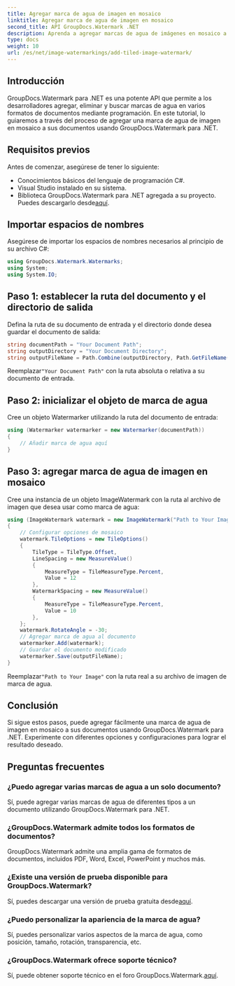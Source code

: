 ```yaml
---
title: Agregar marca de agua de imagen en mosaico
linktitle: Agregar marca de agua de imagen en mosaico
second_title: API GroupDocs.Watermark .NET
description: Aprenda a agregar marcas de agua de imágenes en mosaico a sus documentos usando GroupDocs.Watermark para .NET. Fácil, eficiente y personalizable.
type: docs
weight: 10
url: /es/net/image-watermarkings/add-tiled-image-watermark/
---
```

## Introducción
GroupDocs.Watermark para .NET es una potente API que permite a los desarrolladores agregar, eliminar y buscar marcas de agua en varios formatos de documentos mediante programación. En este tutorial, lo guiaremos a través del proceso de agregar una marca de agua de imagen en mosaico a sus documentos usando GroupDocs.Watermark para .NET.
## Requisitos previos
Antes de comenzar, asegúrese de tener lo siguiente:
- Conocimientos básicos del lenguaje de programación C#.
- Visual Studio instalado en su sistema.
- Biblioteca GroupDocs.Watermark para .NET agregada a su proyecto. Puedes descargarlo desde[aquí](https://releases.groupdocs.com/Watermark/net/).

## Importar espacios de nombres
Asegúrese de importar los espacios de nombres necesarios al principio de su archivo C#:
```csharp
using GroupDocs.Watermark.Watermarks;
using System;
using System.IO;
```
## Paso 1: establecer la ruta del documento y el directorio de salida
Defina la ruta de su documento de entrada y el directorio donde desea guardar el documento de salida:
```csharp
string documentPath = "Your Document Path";
string outputDirectory = "Your Document Directory";
string outputFileName = Path.Combine(outputDirectory, Path.GetFileName(documentPath));
```
 Reemplazar`"Your Document Path"` con la ruta absoluta o relativa a su documento de entrada.
## Paso 2: inicializar el objeto de marca de agua
Cree un objeto Watermarker utilizando la ruta del documento de entrada:
```csharp
using (Watermarker watermarker = new Watermarker(documentPath))
{
    // Añadir marca de agua aquí
}
```
## Paso 3: agregar marca de agua de imagen en mosaico
Cree una instancia de un objeto ImageWatermark con la ruta al archivo de imagen que desea usar como marca de agua:
```csharp
using (ImageWatermark watermark = new ImageWatermark("Path to Your Image"))
{
    // Configurar opciones de mosaico
    watermark.TileOptions = new TileOptions()
    {
        TileType = TileType.Offset,
        LineSpacing = new MeasureValue()
        {
            MeasureType = TileMeasureType.Percent,
            Value = 12
        },
        WatermarkSpacing = new MeasureValue()
        {
            MeasureType = TileMeasureType.Percent,
            Value = 10
        },
    };
    watermark.RotateAngle = -30;
    // Agregar marca de agua al documento
    watermarker.Add(watermark);
    // Guardar el documento modificado
    watermarker.Save(outputFileName);
}
```
 Reemplazar`"Path to Your Image"` con la ruta real a su archivo de imagen de marca de agua.

## Conclusión
Si sigue estos pasos, puede agregar fácilmente una marca de agua de imagen en mosaico a sus documentos usando GroupDocs.Watermark para .NET. Experimente con diferentes opciones y configuraciones para lograr el resultado deseado.
## Preguntas frecuentes
### ¿Puedo agregar varias marcas de agua a un solo documento?
Sí, puede agregar varias marcas de agua de diferentes tipos a un documento utilizando GroupDocs.Watermark para .NET.
### ¿GroupDocs.Watermark admite todos los formatos de documentos?
GroupDocs.Watermark admite una amplia gama de formatos de documentos, incluidos PDF, Word, Excel, PowerPoint y muchos más.
### ¿Existe una versión de prueba disponible para GroupDocs.Watermark?
 Sí, puedes descargar una versión de prueba gratuita desde[aquí](https://releases.groupdocs.com/).
### ¿Puedo personalizar la apariencia de la marca de agua?
Sí, puedes personalizar varios aspectos de la marca de agua, como posición, tamaño, rotación, transparencia, etc.
### ¿GroupDocs.Watermark ofrece soporte técnico?
 Sí, puede obtener soporte técnico en el foro GroupDocs.Watermark.[aquí](https://forum.groupdocs.com/c/watermark/19).